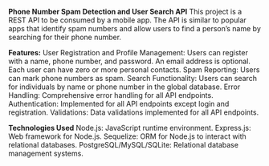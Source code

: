 **Phone Number Spam Detection and User Search API**
This project is a REST API to be consumed by a mobile app. The API is similar to popular apps that identify spam numbers and allow users to find a person’s name by searching for their phone number.

**Features:**
User Registration and Profile Management: Users can register with a name, phone number, and password. An email address is optional. Each user can have zero or more personal contacts.
Spam Reporting: Users can mark phone numbers as spam.
Search Functionality: Users can search for individuals by name or phone number in the global database.
Error Handling: Comprehensive error handling for all API endpoints.
Authentication: Implemented for all API endpoints except login and registration.
Validations: Data validations implemented for all API endpoints.

**Technologies Used**
Node.js: JavaScript runtime environment.
Express.js: Web framework for Node.js.
Sequelize: ORM for Node.js to interact with relational databases.
PostgreSQL/MySQL/SQLite: Relational database management systems.
